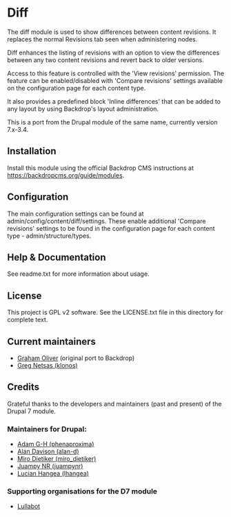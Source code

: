 # Diff
The diff module is used to show differences between content revisions.
It replaces the normal Revisions tab seen when administering nodes.

Diff enhances the listing of revisions with an option to view the differences 
between any two content revisions and revert back to older versions.

Access to this feature is controlled with the 'View revisions' permission. 
The feature can be enabled/disabled with 'Compare revisions' settings available 
on the configuration page for each content type. 

It also provides a predefined block 'Inline differences' that can be added 
to any layout by using Backdrop's layout administration.

This is a port from the Drupal module of the same name, currently version 7.x-3.4.


## Installation
Install this module using the official Backdrop CMS instructions at
  https://backdropcms.org/guide/modules.
  
    
## Configuration
The main configuration settings can be found at admin/config/content/diff/settings.
These enable additional 'Compare revisions' settings to be found in the 
configuration page for each content type - admin/structure/types.

## Help & Documentation
See readme.txt for more information about usage.

## License
This project is GPL v2 software. See the LICENSE.txt file in this
directory for complete text.
        
## Current maintainers
- [Graham Oliver](https://github.com/Graham-72) (original port to Backdrop)
- [Greg Netsas (klonos)](https://github.com/klonos)

## Credits
Grateful thanks to the developers and maintainers (past and present) of the Drupal 7 module.

### Maintainers for Drupal:
- [Adam G-H (phenaproxima)](https://www.drupal.org/u/phenaproxima)
- [Alan Davison (alan-d)](https://www.drupal.org/u/alan-d)
- [Miro Dietiker (miro_dietiker)](https://www.drupal.org/u/miro_dietiker)
- [Juampy NR (juampynr)](https://www.drupal.org/u/juampynr)
- [Lucian Hangea (lhangea)](https://www.drupal.org/u/lhangea)

### Supporting organisations for the D7 module
- [Lullabot](https://www.lullabot.com)

